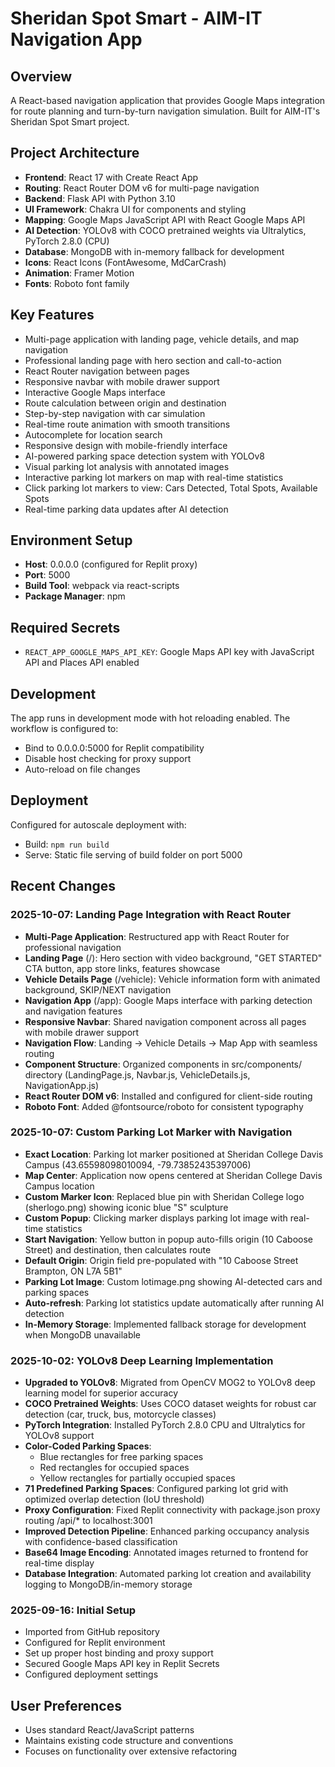 # Sheridan Spot Smart - AIM-IT Navigation App

## Overview
A React-based navigation application that provides Google Maps integration for route planning and turn-by-turn navigation simulation. Built for AIM-IT's Sheridan Spot Smart project.

## Project Architecture
- **Frontend**: React 17 with Create React App
- **Routing**: React Router DOM v6 for multi-page navigation
- **Backend**: Flask API with Python 3.10
- **UI Framework**: Chakra UI for components and styling
- **Mapping**: Google Maps JavaScript API with React Google Maps API
- **AI Detection**: YOLOv8 with COCO pretrained weights via Ultralytics, PyTorch 2.8.0 (CPU)
- **Database**: MongoDB with in-memory fallback for development
- **Icons**: React Icons (FontAwesome, MdCarCrash)
- **Animation**: Framer Motion
- **Fonts**: Roboto font family

## Key Features
- Multi-page application with landing page, vehicle details, and map navigation
- Professional landing page with hero section and call-to-action
- React Router navigation between pages
- Responsive navbar with mobile drawer support
- Interactive Google Maps interface
- Route calculation between origin and destination
- Step-by-step navigation with car simulation
- Real-time route animation with smooth transitions
- Autocomplete for location search
- Responsive design with mobile-friendly interface
- AI-powered parking space detection system with YOLOv8
- Visual parking lot analysis with annotated images
- Interactive parking lot markers on map with real-time statistics
- Click parking lot markers to view: Cars Detected, Total Spots, Available Spots
- Real-time parking data updates after AI detection

## Environment Setup
- **Host**: 0.0.0.0 (configured for Replit proxy)
- **Port**: 5000
- **Build Tool**: webpack via react-scripts
- **Package Manager**: npm

## Required Secrets
- `REACT_APP_GOOGLE_MAPS_API_KEY`: Google Maps API key with JavaScript API and Places API enabled

## Development
The app runs in development mode with hot reloading enabled. The workflow is configured to:
- Bind to 0.0.0.0:5000 for Replit compatibility
- Disable host checking for proxy support
- Auto-reload on file changes

## Deployment
Configured for autoscale deployment with:
- Build: `npm run build`
- Serve: Static file serving of build folder on port 5000

## Recent Changes

### 2025-10-07: Landing Page Integration with React Router
- **Multi-Page Application**: Restructured app with React Router for professional navigation
- **Landing Page** (/): Hero section with video background, "GET STARTED" CTA button, app store links, features showcase
- **Vehicle Details Page** (/vehicle): Vehicle information form with animated background, SKIP/NEXT navigation
- **Navigation App** (/app): Google Maps interface with parking detection and navigation features
- **Responsive Navbar**: Shared navigation component across all pages with mobile drawer support
- **Navigation Flow**: Landing → Vehicle Details → Map App with seamless routing
- **Component Structure**: Organized components in src/components/ directory (LandingPage.js, Navbar.js, VehicleDetails.js, NavigationApp.js)
- **React Router DOM v6**: Installed and configured for client-side routing
- **Roboto Font**: Added @fontsource/roboto for consistent typography

### 2025-10-07: Custom Parking Lot Marker with Navigation
- **Exact Location**: Parking lot marker positioned at Sheridan College Davis Campus (43.65598098010094, -79.73852435397006)
- **Map Center**: Application now opens centered at Sheridan College Davis Campus location
- **Custom Marker Icon**: Replaced blue pin with Sheridan College logo (sherlogo.png) showing iconic blue "S" sculpture
- **Custom Popup**: Clicking marker displays parking lot image with real-time statistics
- **Start Navigation**: Yellow button in popup auto-fills origin (10 Caboose Street) and destination, then calculates route
- **Default Origin**: Origin field pre-populated with "10 Caboose Street Brampton, ON L7A 5B1"
- **Parking Lot Image**: Custom lotimage.png showing AI-detected cars and parking spaces
- **Auto-refresh**: Parking lot statistics update automatically after running AI detection
- **In-Memory Storage**: Implemented fallback storage for development when MongoDB unavailable

### 2025-10-02: YOLOv8 Deep Learning Implementation
- **Upgraded to YOLOv8**: Migrated from OpenCV MOG2 to YOLOv8 deep learning model for superior accuracy
- **COCO Pretrained Weights**: Uses COCO dataset weights for robust car detection (car, truck, bus, motorcycle classes)
- **PyTorch Integration**: Installed PyTorch 2.8.0 CPU and Ultralytics for YOLOv8 support
- **Color-Coded Parking Spaces**: 
  - Blue rectangles for free parking spaces
  - Red rectangles for occupied spaces
  - Yellow rectangles for partially occupied spaces
- **71 Predefined Parking Spaces**: Configured parking lot grid with optimized overlap detection (IoU threshold)
- **Proxy Configuration**: Fixed Replit connectivity with package.json proxy routing /api/* to localhost:3001
- **Improved Detection Pipeline**: Enhanced parking occupancy analysis with confidence-based classification
- **Base64 Image Encoding**: Annotated images returned to frontend for real-time display
- **Database Integration**: Automated parking lot creation and availability logging to MongoDB/in-memory storage

### 2025-09-16: Initial Setup
- Imported from GitHub repository
- Configured for Replit environment
- Set up proper host binding and proxy support
- Secured Google Maps API key in Replit Secrets
- Configured deployment settings

## User Preferences
- Uses standard React/JavaScript patterns
- Maintains existing code structure and conventions
- Focuses on functionality over extensive refactoring
